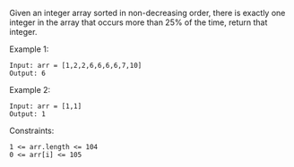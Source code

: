 Given an integer array sorted in non-decreasing order, there is exactly one integer in the array that occurs more than 25% of the time, return that integer.

Example 1:

    Input: arr = [1,2,2,6,6,6,6,7,10]
    Output: 6

Example 2:

    Input: arr = [1,1]
    Output: 1



Constraints:

    1 <= arr.length <= 104
    0 <= arr[i] <= 105

